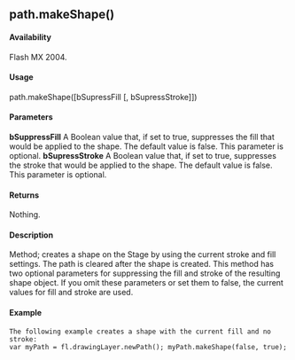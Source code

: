 ## path.makeShape()

#### Availability

Flash MX 2004.

#### Usage

path.makeShape(\[bSupressFill \[, bSupressStroke\]\])

#### Parameters

**bSuppressFill** A Boolean value that, if set to true, suppresses the fill that would be applied to the shape. The default value is false. This parameter is optional.
**bSupressStroke** A Boolean value that, if set to true, suppresses the stroke that would be applied to the shape. The default value is false. This parameter is optional.

#### Returns

Nothing.

#### Description

Method; creates a shape on the Stage by using the current stroke and fill settings. The path is cleared after the shape is created. This method has two optional parameters for suppressing the fill and stroke of the resulting shape object. If you omit these parameters or set them to false, the current values for fill and stroke are used.

#### Example

```
The following example creates a shape with the current fill and no stroke:
var myPath = fl.drawingLayer.newPath(); myPath.makeShape(false, true);

```